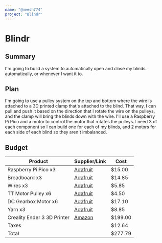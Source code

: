 ```yaml
---
name: "@neesh774"
project: "Blindr"
---
```


# Blindr

## Summary

I'm going to build a system to automatically open and close my blinds automatically, or whenever I want it to.

## Plan

I'm going to use a pulley system on the top and bottom where the wire is attached to a 3D printed clamp that's attached to the blind.
That way, I can pull and push it based on the direction that I rotate the wire on the pulleys, and the clamp will bring the blinds down
with the wire. I'll use a Raspberry Pi Pico and a motor to control the motor that rotates the pulleys.
I need 3 of each component so I can build one for each of my blinds, and 2 motors for each side of each blind so they aren't imbalanced.

## Budget

| Product         | Supplier/Link                         | Cost   |
| --------------- | ------------------------------------- | ------ |
| Raspberry Pi Pico x3   | [Adafruit](https://www.adafruit.com/product/5525)         | $15.00  |
| Breadboard x3 | [Adafruit](https://www.adafruit.com/product/5422)  | $14.85 |
| Wires x3 | [Adafruit](https://www.adafruit.com/product/1957) | $5.85 |
| TT Motor Pulley x6 | [Adafruit](https://www.adafruit.com/product/3789) | $4.50 |
| DC Gearbox Motor x6 | [Adafruit](https://www.adafruit.com/product/3777) | $17.10 |
| Yarn x3 | [Adafruit](https://www.adafruit.com/product/4015) | $8.85 |
| Creality Ender 3 3D Printer | [Amazon](https://www.amazon.com/Comgrow-Creality-Ender-Aluminum-220x220x250mm/dp/B07BR3F9N6/ref=sr_1_2?crid=1GV3BBJ7G87YR&keywords=3d+printer&qid=1671485001&sprefix=3d+prin,aps,109&sr=8-2&ufe=app_do:amzn1.fos.f5122f16-c3e8-4386-bf32-63e904010ad0) | $199.00 |
| Taxes | | $12.64 |
| Total | | $277.79 |
